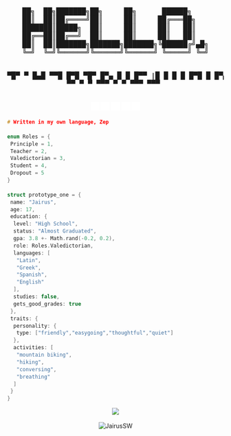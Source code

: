 <h3 align="center">
<pre>
██╗  ██╗███████╗██╗     ██╗      ██████╗    
██║  ██║██╔════╝██║     ██║     ██╔═══██╗   
███████║█████╗  ██║     ██║     ██║   ██║   
██╔══██║██╔══╝  ██║     ██║     ██║   ██║   
██║  ██║███████╗███████╗███████╗╚██████╔╝▄█╗
╚═╝  ╚═╝╚══════╝╚══════╝╚══════╝ ╚═════╝ ╚═╝

▀█▀ ▀ █▄█   ▀▀█ █▀█ ▀█▀ █▀▄ █ █ █▀▀
|█    █ █     █ █▀█  █  █▀▄ █ █ ▀▀█
▀▀▀   ▀ ▀   ▀▀  ▀ ▀ ▀▀▀ ▀ ▀ ▀▀▀ ▀▀▀
</pre>
</h3>

<p align="center">
<a href=https://www.npmjs.com/~jairussw/><img src=https://raw.githubusercontent.com/JairusSW/JairusSW/main/npm.svg alt=NPM title="NPM - JairusSW" width="20" height="20"/></a>
<a href=https://www.github.com/JairusSW/><img src=https://raw.githubusercontent.com/JairusSW/JairusSW/main/github.svg alt=GitHub title="GitHub - JairusSW" width="20" height="20"/></a>
<a href=https://open.spotify.com/user/d9qekur5in0vg8eri0k3fs0ia/><img src=https://raw.githubusercontent.com/JairusSW/JairusSW/main/spotify.svg alt=Spotify title="Spotify - JairusSW" width="20" height="20"/></a>
<a href=https://www.instagram.com/jairussw/><img src=https://raw.githubusercontent.com/JairusSW/JairusSW/main/instagram.svg alt=Instagram title="Instagram - JairusSW" width="20" height="20"/></a>
<a href=https://www.discord.com/users/600700584038760448><img src=https://raw.githubusercontent.com/JairusSW/JairusSW/main/discord.svg alt=Instagram title="Discord - JairusSW" width="20" height="20"/></a>
</p>
 
```cpp
# Written in my own language, Zep

enum Roles = {
 Principle = 1,
 Teacher = 2,
 Valedictorian = 3,
 Student = 4,
 Dropout = 5
}
 
struct prototype_one = {
 name: "Jairus",
 age: 17,
 education: {
  level: "High School",
  status: "Almost Graduated",
  gpa: 3.8 +- Math.rand(-0.2, 0.2),
  role: Roles.Valedictorian,
  languages: [
   "Latin",
   "Greek",
   "Spanish",
   "English"
  ],
  studies: false,
  gets_good_grades: true
 },
 traits: {
  personality: {
   type: ["friendly","easygoing","thoughtful","quiet"]
  },
  activities: [
   "mountain biking",
   "hiking",
   "conversing",
   "breathing"
  ]
 }
}
```

<p align="center">
 <a target="_blank" href=https://github.com/JairusSW>
  <img src=https://img.shields.io/github/followers/JairusSW?label=follow%20me&style=social />
 </a>
 <p align="center"><p align="center"> <img src="https://komarev.com/ghpvc/?username=JairusSW" alt="JairusSW"/></p>
</p>
